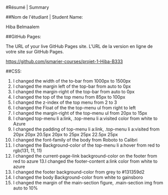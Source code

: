 #Résumé | Summary

##Nom de l'étudiant | Student Name:

Hiba Belmaalem 

##GitHub Pages: 

The URL of your live GitHub Pages site. L'URL de la version en ligne de votre site sur GitHub Pages.

https://github.com/jsmarier-courses/projet-1-Hiba-B333

##CSS:

1. I changed the width of the to-bar from 1000px to 1500px
2. I changed the margin left of the top-bar from auto to 0px
3. I changed the margin-right of the top-bar from auto to 0px
4. I changed the top of the top menu from 85px to 100px
5. I changed the  z-index of the top menu from 2 to 3
6. I changed the Float of the the top-menu ul from right to left
7. I changed the margin-right of the top-menu ul from 20px to 15px
8. I changed top-menu li a:link, .top-menu li a:visited color from white to Azure
9. I changed the padding of top-menu li a:link, .top-menu li a:visited from 20px 20px 20.5px 20px to 25px 25px 22.5px 25px
10. I changed the  font-family of the body from Roboto to Calibri
11. I changed the Background-color of the top-menu li a:hover from red to rgb(131, 11, 11)
12. I changed the current-page-link background-color on the footer from red to azure
13.I changed the footer-content a:link color from white to azure
14. I changed the footer background-color from grey to  #131359d2
15. I changed the body Background-color from white to gainsboro
16. I changed the margin of the main-section figure, .main-section img from auto to 10%









